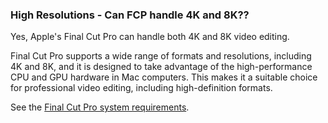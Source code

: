 ### High Resolutions - Can FCP handle 4K and 8K??

Yes, Apple's Final Cut Pro can handle both 4K and 8K video editing.

Final Cut Pro supports a wide range of formats and resolutions, including 4K and 8K, and it is designed to take advantage of the high-performance CPU and GPU hardware in Mac computers. This makes it a suitable choice for professional video editing, including high-definition formats.

See the [Final Cut Pro system requirements](https://www.apple.com/au/final-cut-pro/specs/).
